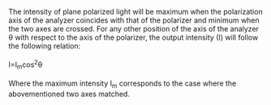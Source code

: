 The intensity of plane polarized light will be maximum when the polarization axis of the analyzer coincides with that of the polarizer and minimum when the two axes are crossed. For any other position of the axis of the analyzer θ with respect to the axis of the polarizer, the output intensity (I) will follow the following relation:<br><br>
I=I<sub>m</sub>cos<sup>2</sup>&theta;<br><br>
Where the maximum intensity I<sub>m</sub> corresponds to the case where the abovementioned two axes matched.<br>
